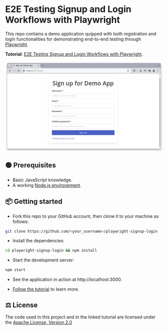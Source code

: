# E2E Testing Signup and Login Workflows with Playwright

This repo contains a demo application quipped with both registration and login
functionalities for demonstrating end-to-end testing through
[Playwright](https://playwright.dev).

**Tutorial**:
[E2E Testing Signup and Login Workflows with Playwright](https://betterstack.com/community/guides/testing/playwright-signup-login/).

![Demo App Screenshot](screenshot.png)

## 🟢 Prerequisites

- Basic JavaScript knowledge.
- A working [Node.js environement](https://nodejs.org/en/download).

## 📦 Getting started

- Fork this repo to your GitHub account, then clone it to your machine as
  follows:

```bash
git clone https://github.com/<your_username>/playwright-signup-login
```

- Install the dependencies:

```bash
cd playwright-signup-login && npm install
```

- Start the development server:

```bash
npm start
```

- See the application in action at http://localhost:3000.

- [Follow the tutorial](https://betterstack.com/community/guides/testing/playwright-signup-login/)
  to learn more.

## ⚖ License

The code used in this project and in the linked tutorial are licensed under the
[Apache License, Version 2.0](LICENSE)
